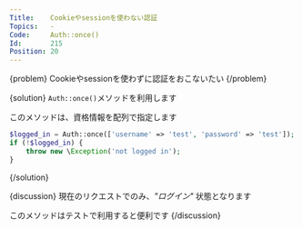```yaml
---
Title:    Cookieやsessionを使わない認証
Topics:   -
Code:     Auth::once()
Id:       215
Position: 20
---
```


{problem}
Cookieやsessionを使わずに認証をおこないたい
{/problem}

{solution}
`Auth::once()`メソッドを利用します

このメソッドは、資格情報を配列で指定します

```php
$logged_in = Auth::once(['username' => 'test', 'password' => 'test']);
if (!$logged_in) {
    throw new \Exception('not logged in');
}
```
{/solution}

{discussion}
現在のリクエストでのみ、_"ログイン"_ 状態となります

このメソッドはテストで利用すると便利です
{/discussion}
